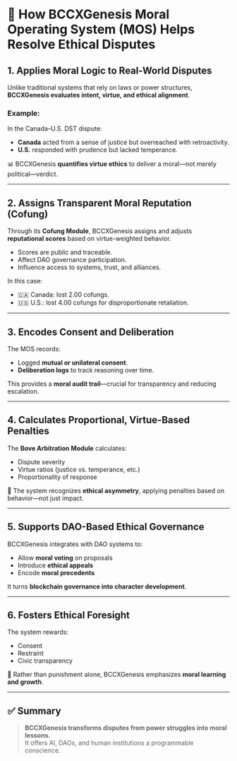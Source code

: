
# 🤖 How BCCXGenesis Moral Operating System (MOS) Helps Resolve Ethical Disputes

## 1. Applies Moral Logic to Real-World Disputes

Unlike traditional systems that rely on laws or power structures, **BCCXGenesis evaluates intent, virtue, and ethical alignment**.

### Example:
In the Canada–U.S. DST dispute:
- **Canada** acted from a sense of justice but overreached with retroactivity.
- **U.S.** responded with prudence but lacked temperance.

📊 BCCXGenesis **quantifies virtue ethics** to deliver a moral—not merely political—verdict.

---

## 2. Assigns Transparent Moral Reputation (Cofung)

Through its **Cofung Module**, BCCXGenesis assigns and adjusts **reputational scores** based on virtue-weighted behavior.

- Scores are public and traceable.
- Affect DAO governance participation.
- Influence access to systems, trust, and alliances.

In this case:
- 🇨🇦 Canada: lost 2.00 cofungs.
- 🇺🇸 U.S.: lost 4.00 cofungs for disproportionate retaliation.

---

## 3. Encodes Consent and Deliberation

The MOS records:
- Logged **mutual or unilateral consent**.
- **Deliberation logs** to track reasoning over time.

This provides a **moral audit trail**—crucial for transparency and reducing escalation.

---

## 4. Calculates Proportional, Virtue-Based Penalties

The **Bove Arbitration Module** calculates:
- Dispute severity
- Virtue ratios (justice vs. temperance, etc.)
- Proportionality of response

📐 The system recognizes **ethical asymmetry**, applying penalties based on behavior—not just impact.

---

## 5. Supports DAO-Based Ethical Governance

BCCXGenesis integrates with DAO systems to:
- Allow **moral voting** on proposals
- Introduce **ethical appeals**
- Encode **moral precedents**

It turns **blockchain governance into character development**.

---

## 6. Fosters Ethical Foresight

The system rewards:
- Consent
- Restraint
- Civic transparency

🌱 Rather than punishment alone, BCCXGenesis emphasizes **moral learning and growth**.

---

## ✅ Summary

> **BCCXGenesis transforms disputes from power struggles into moral lessons.**  
> It offers AI, DAOs, and human institutions a programmable conscience.

